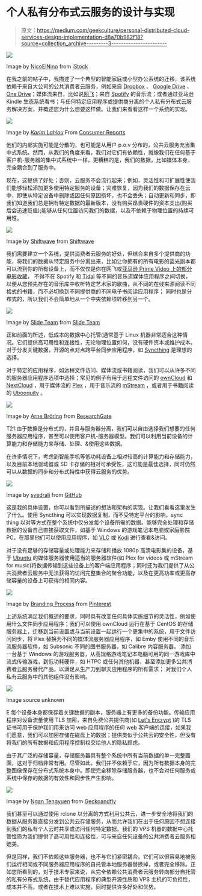 # 个人私有分布式云服务的设计与实现

> 原文：<https://medium.com/geekculture/personal-distributed-cloud-services-design-implementation-d8a70b982f18?source=collection_archive---------3----------------------->

![](img/6d356444c91f049aa916ee7309afda80.png)

Image by [NicoElNino](https://www.istockphoto.com/portfolio/nicoelnino) from [iStock](https://www.istockphoto.com/photo/concept-about-cloud-computing-applications-storage-services-online-gm519831360-90736045)

在我之前的帖子中，我描述了一个典型的智能家庭或小型办公系统的迁移，该系统依赖于来自大公司的公共消费者云服务，例如来自 [Dropbox](https://www.dropbox.com/) 、 [Google Drive](https://www.google.com/drive/) 、[One Drive](https://onedrive.live.com/)；媒体流来自，比如说[网飞](https://www.netflix.com/)；来自 [Spotify](https://www.spotify.com/) 的音乐流；或者通过亚马逊 Kindle 生态系统看书；与任何特定应用程序或提供商分离的个人私有分布式云服务解决方案，并概述您为什么想要这样做。让我们来看看这样一个系统的实现。

![](img/cad6a63c3d85392e78b13f44ae823837.png)

Image by [*Karim Lahlou*](https://www.linkedin.com/in/karim-lahlou-3832347a/) From [Consumer Reports](https://www.consumerreports.org/cro/news/2014/06/public-cloud-vs-private-cloud-which-is-right-for-you/index.htm)

他们的内部实施可能是分散的，也可能是从用户 p.o.v 分布的，公共云服务充当集中式系统。然而，从我们的角度来看，我们对它们有依赖性，就像我们在任何基于客户机-服务器的集中式系统中一样。更糟糕的是，我们的数据，比如媒体本身，完全耦合到了服务中。

现在，这提供了好处；否则，云服务不会流行起来；例如，灵活性和可扩展性使我们能够轻松添加更多使用特定服务的设备；灾难恢复，因为我们的数据保存在云中，即使从特定设备中删除或因任何原因损坏，也不会丢失；自动更新和同步，即我们知道我们总是拥有特定数据的最新版本，没有购买昂贵硬件的资本支出(购买后会迅速贬值);能够从任何位置访问我们的数据，以及不依赖于物理位置的持续可用性。

![](img/131288f2cfd182a38ddedbbdefcf3b94.png)

Image by [Shiftwave](https://www.shiftwave.com/) from [Shiftwave](https://www.shiftwave.com/cloud-applications.php)

我们需要建立一个系统，提供消费者云服务的好处，但结合来自多个提供商的功能，将我们的数据从特定服务中分离出来，比如让你拥有的所有电影的蓝光副本都可以流到你的所有设备上，而不仅仅是你在网飞或[亚马逊 Prime Video 上的部分电影收藏](https://www.primevideo.com/)， 不得不在 Spotify 和 [Tidal](https://tidal.com/) 等不同的音乐流媒体应用程序之间切换，以便从您预先存在的音乐库中收听特定艺术家的歌曲，从不同的在线来源阅读不同格式的书籍，而不必切换到不同提供商的不同电子书阅读应用程序； 同时也是分布式的，所以我们不会简单地从一个中央依赖项转移到另一个。

![](img/b6f3026221a8931db51e95baebc02cab.png)

Image by [Slide Team](https://www.slideteam.net/) from [Slide Team](https://www.slideteam.net/business_powerpoint_diagrams/0914-laptop-computers-connected-through-cloud-computing-stock-photo.html)

正如前面的所述，低成本的数据中心托管(通常基于 Linux 机器非常适合这种情况。它们提供高可用性和连接性，无论物理位置如何，没有硬件资本或维护成本。对于分发关键数据，开源的点对点跨平台同步应用程序，如 [Syncthing](https://syncthing.net/) 是理想的选择。

对于特定的应用程序，如远程文件访问、媒体流或书籍阅读，我们可以从许多不同的服务器应用程序选项中选择；常见的例子有用于远程文件访问的 [ownCloud](https://owncloud.org/) 和 [NextCloud](https://nextcloud.com/) ，用于媒体流的 [Plex](https://www.plex.tv/) ，用于音乐流的 [mStream](http://www.mstream.io/) ，或者用于书籍阅读的 [Ubooquity](https://vaemendis.net/ubooquity/) 。

![](img/b7b70378a88f17553502917c03814e68.png)

Image by [Arne Bröring](https://www.researchgate.net/profile/Arne-Broering) from [ResearchGate](https://www.researchgate.net/figure/From-a-centralised-cloud-to-distributed-edge-IoT-platforms-and-applications_fig1_318012442)

T21:由于数据是分布式的，并且与服务器分离，我们可以自由选择我们想要的任何服务器应用程序，甚至可以使用客户机-服务器模型。我们可以利用当前设备的计算能力和存储能力来存储、处理、&使用这些数据。

在许多情况下，考虑到智能手机等低功耗设备上相对较高的计算能力和存储能力，以及目前本地驱动器或 SD 卡存储的相对可承受性，这可能是最佳选择，同时仍然可以从数据的同步和分布式特性中获得云服务的优势。

![](img/fc3754a686763cae2ec2381e079c1594.png)

Image by [syedrali](https://github.com/syedrali) from [GitHub](https://github.com/syedrali/architecture)

这是我的具体设置，你可以看到所描述的想法和架构的实现。让我们看看这里发生了什么。使用 Syncthing 可以实现数据复制，而不受特定平台的影响，sync thing 以对等方式在整个系统中仅分发每个设备所需的数据。能够完全处理和存储数据的设备自己直接获取文件，如基于 Windows 的游戏笔记本电脑或家庭影院 PC，在那里他们可以使用应用程序，如 [VLC](https://www.videolan.org/) 或 [Kodi](https://kodi.tv/) 进行查看&访问。

对于没有足够的存储容量或处理能力来存储和播放 1080p 高清电影集的设备，基于 [Ubuntu](https://ubuntu.com/) 的媒体服务器使用适当的服务器软件(如 Plex for videos 或 mStream for music)将数据传输到这些设备上的客户端应用程序；同时还为我们提供了从公共消费者云服务中无法获得的访问完整集合的聚合功能，以及在更高功率或更高存储容量的设备上可获得的相同内容。

![](img/d045a440e437188413ba4b77a4c3b7cc.png)

Image by [Branding Process](https://www.pinterest.fr/businessenligneTIPS/) from [Pinterest](https://www.pinterest.fr/pin/672514156840282245/)

上述系统满足我们概述的要求，同时具有改变任何具体实施细节的灵活性，例如使用什么文件同步应用程序；我们可以使用 ownCloud 运行在基于 CentOS 的存储服务器上，迁移到当前设置或与当前设置一起运行一个更集中的系统，用于文件访问同步，将 Plex 替换为不同的媒体流服务器应用程序，如 Emby 使用不同的音乐流服务器软件，如 Subsonic 不同的图书服务器，如 Calibre 内容服务器。 添加一台基于 Windows 的游戏服务器，从高规格游戏笔记本电脑可用的同一游戏库中流式传输游戏，到低功耗硬件，如 HTPC 或任何其他机器，甚至添加更多公共消费者云服务替代产品，以满足从生产力到聊天应用程序的所有需求； 对我们个人私有云服务中的其他组件没有影响。

![](img/45655587622dd50055e35bf641dd8c52.png)

Image source unknown

E 每个设备本身都保存着关键数据的副本，服务器上有更多的备份功能。传输应用程序对设备流量使用 TLS 加密，来自免费公共提供商(如 [Let's Encrypt](https://letsencrypt.org/) )的 TLS 证书可用于保护我们用来访问 web 应用程序的任何 web 客户端的连接，如果我们愿意，我们可以加密存储在磁盘上的数据；提供类似于公共云的安全性，但没有将我们的所有数据和应用程序控制权交给他人的隐私顾虑。

由于其广泛的存储容量，存储服务器具有整个系统中所有当前数据的单一完整画面，这对于归档非常有用。尽管如此，我们并不依赖于它，因为所有数据本身的完整图像保存在分布式系统本身中。即使完全移除存储服务器，也不会对任何服务或系统中保存的数据的有效性和同步性产生影响。

![](img/abde9bec16654f381927646d67491c79.png)

Image by [Ngan Tengyuen](https://www.geckoandfly.com/) from [Geckoandfly](https://www.geckoandfly.com/24024/self-hosted-cloud-storage/)

我们甚至可以通过使用 rclone 以分离的方式利用公共云，进一步安全地将我们的数据从服务器直接分发到公共云存储服务，从而允许我们在出于任何原因不想连接到我们的私有个人云时共享或访问任何特定数据。我们的 VPS 机器的数据中心托管性质为我们提供了高可用性和连接性，可与来自任何设备的公共消费者云服务相媲美。

但是同样，我们不依赖这些服务器，也不与它们紧密耦合。它们可以很容易地被我们运行相同或不同服务器应用程序的自托管本地服务器替换掉，或者完全移除。正如您所看到的，对于技术专家来说，从完全依赖公共消费者云服务转向部分自托管的私有分布式系统，由于替代应用程序的典型开源性质和 VPS 主机的可负担性，成本并不高，或者在技术上难以实施，同时提供许多好处和优势。